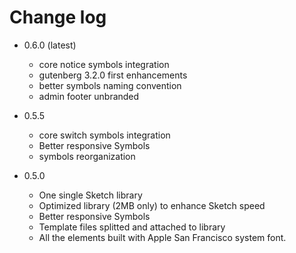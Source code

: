 # Change log

- 0.6.0 (latest)
  - core notice symbols integration
  - gutenberg 3.2.0 first enhancements
  - better symbols naming convention
  - admin footer unbranded

- 0.5.5
  - core switch symbols integration
  - Better responsive Symbols
  - symbols reorganization

- 0.5.0
  - One single Sketch library
  - Optimized library (2MB only) to enhance Sketch speed
  - Better responsive Symbols
  - Template files splitted and attached to library
  - All the elements built with Apple San Francisco system font.